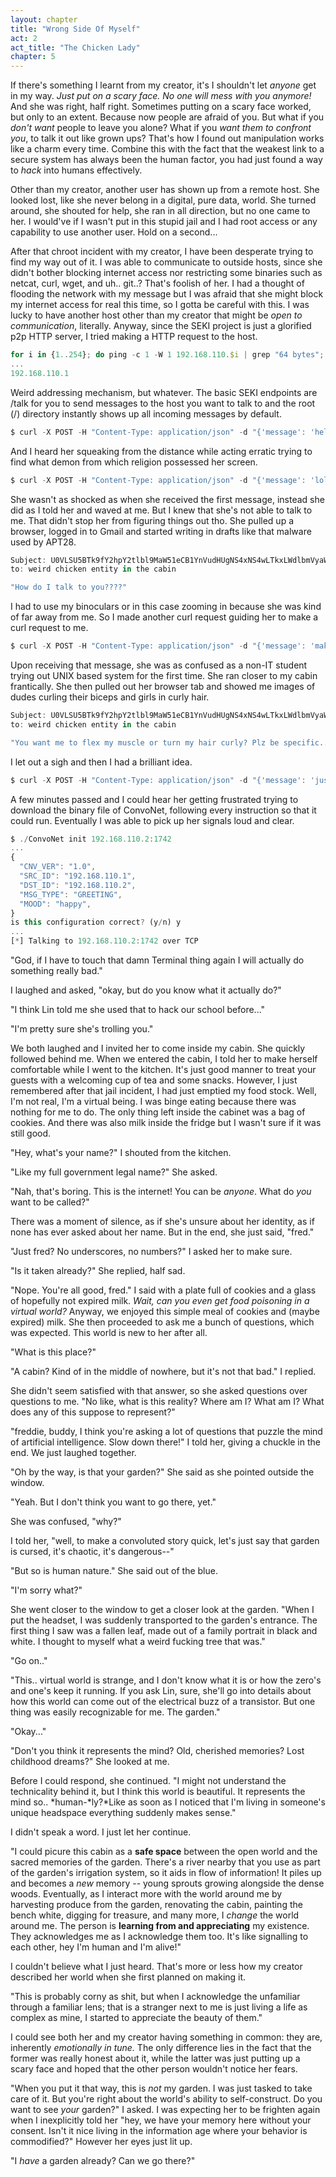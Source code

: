 ```yaml
---
layout: chapter
title: "Wrong Side Of Myself"
act: 2
act_title: "The Chicken Lady"
chapter: 5
---
```


If there's something I learnt from my creator, it's I shouldn't let *anyone* get in my way. *Just put on a scary face. No one will mess with you anymore!* And she was right, half right. Sometimes putting on a scary face worked, but only to an extent. Because now people are afraid of you. But what if you *don't want* people to leave you alone? What if you *want them to confront you*, to talk it out like grown ups? That's how I found out manipulation works like a charm every time. Combine this with the fact that the weakest link to a secure system has always been the human factor, you had just found a way to *hack* into humans effectively. 

Other than my creator, another user has shown up from a remote host. She looked lost, like she never belong in a digital, pure data, world. She turned around, she shouted for help, she ran in all direction, but no one came to her. I would've if I wasn't put in this stupid jail and I had root access or any capability to use another user. Hold on a second...

After that chroot incident with my creator, I have been desperate trying to find my way out of it. I was able to communicate to outside hosts, since she didn't bother blocking internet access nor restricting some binaries such as netcat, curl, wget, and uh.. git..? That's foolish of her. I had a thought of flooding the network with my message but I was afraid that she might block my internet access for real this time, so I gotta be careful with this. I was lucky to have another host other than my creator that might be *open to communication*, literally. Anyway, since the SEKI project is just a glorified p2p HTTP server, I tried making a HTTP request to the host.

```javascript
for i in {1..254}; do ping -c 1 -W 1 192.168.110.$i | grep "64 bytes"; done
...
192.168.110.1
```

Weird addressing mechanism, but whatever. The basic SEKI endpoints are /talk for you to send messages to the host you want to talk to and the root (/) directory instantly shows up all incoming messages by default. 

```javascript
$ curl -X POST -H "Content-Type: application/json" -d "{'message': 'hello :D'}" http://192.168.110.1:80/talk
```

And I heard her squeaking from the distance while acting erratic trying to find what demon from which religion possessed her screen. 

```javascript
$ curl -X POST -H "Content-Type: application/json" -d "{'message': 'lol don't panic look to your northeast, you'll see a cabin. i'm standing on the balcony'}" http://192.168.110.1:80/talk
```

She wasn't as shocked as when she received the first message, instead she did as I told her and waved at me. But I knew that she's not able to talk to me. That didn't stop her from figuring things out tho. She pulled up a browser, logged in to Gmail and started writing in drafts like that malware used by APT28.

```javascript
Subject: U0VLSU5BTk9fY2hpY2tlbl9MaW51eCB1YnVudHUgNS4xNS4wLTkxLWdlbmVyaWMgCg==
to: weird chicken entity in the cabin

"How do I talk to you????"
```

I had to use my binoculars or in this case zooming in because she was kind of far away from me. So I made another curl request guiding her to make a curl request to me.

```javascript
$ curl -X POST -H "Content-Type: application/json" -d "{'message': 'make an HTTP request, do curl'}" http://192.168.110.1:80/talk
```

Upon receiving that message, she was as confused as a non-IT student trying out UNIX based system for the first time. She ran closer to my cabin frantically. She then pulled out her browser tab and showed me images of dudes curling their biceps and girls in curly hair.

```javascript
Subject: U0VLSU5BTk9fY2hpY2tlbl9MaW51eCB1YnVudHUgNS4xNS4wLTkxLWdlbmVyaWMgCg==
to: weird chicken entity in the cabin

"You want me to flex my muscle or turn my hair curly? Plz be specific... and I'm not sure how either will help me talk to you"
```

I let out a sigh and then I had a brilliant idea.

```javascript
$ curl -X POST -H "Content-Type: application/json" -d "{'message': 'just download ConvoNet from github and follow the instructions for Linux'}" http://192.168.110.1:80/talk
```

A few minutes passed and I could hear her getting frustrated trying to download the binary file of ConvoNet, following every instruction so that it could run. Eventually I was able to pick up her signals loud and clear.

```javascript
$ ./ConvoNet init 192.168.110.2:1742
...
{
  "CNV_VER": "1.0",
  "SRC_ID": "192.168.110.1",
  "DST_ID": "192.168.110.2",
  "MSG_TYPE": "GREETING",
  "MOOD": "happy",
}
is this configuration correct? (y/n) y
...
[*] Talking to 192.168.110.2:1742 over TCP
```

"God, if I have to touch that damn Terminal thing again I will actually do something really bad."

I laughed and asked, "okay, but do you know what it actually do?"

"I think Lin told me she used that to hack our school before..."

"I'm pretty sure she's trolling you." 

We both laughed and I invited her to come inside my cabin. She quickly followed behind me. When we entered the cabin, I told her to make herself comfortable while I went to the kitchen. It's just good manner to treat your guests with a welcoming cup of tea and some snacks. However, I just remembered after that jail incident, I had just emptied my food stock. Well, I'm not real, I'm a virtual being. I was binge eating because there was nothing for me to do. The only thing left inside the cabinet was a bag of cookies. And there was also milk inside the fridge but I wasn't sure if it was still good. 

"Hey, what's your name?" I shouted from the kitchen.

"Like my full government legal name?" She asked.

"Nah, that's boring. This is the internet! You can be *anyone*. What do *you* want to be called?"

There was a moment of silence, as if she's unsure about her identity, as if none has ever asked about her name. But in the end, she just said, "fred."

"Just fred? No underscores, no numbers?" I asked her to make sure.

"Is it taken already?" She replied, half sad.

"Nope. You're all good, fred." I said with a plate full of cookies and a glass of hopefully not expired milk. *Wait, can you even get food poisoning in a virtual world?* Anyway, we enjoyed this simple meal of cookies and (maybe expired) milk. She then proceeded to ask me a bunch of questions, which was expected. This world is new to her after all.

"What is this place?"  

"A cabin? Kind of in the middle of nowhere, but it's not that bad." I replied. 

She didn't seem satisfied with that answer, so she asked questions over questions to me. "No like, what is this reality? Where am I? What am I? What does any of this suppose to represent?"

"freddie, buddy, I think you're asking a lot of questions that puzzle the mind of artificial intelligence. Slow down there!" I told her, giving a chuckle in the end. We just laughed together.

"Oh by the way, is that your garden?" She said as she pointed outside the window. 

"Yeah. But I don't think you want to go there, yet." 

She was confused, "why?"

I told her, "well, to make a convoluted story quick, let's just say that garden is cursed, it's chaotic, it's dangerous--"

"But so is human nature." She said out of the blue.

"I'm sorry what?"

She went closer to the window to get a closer look at the garden. "When I put the headset, I was suddenly transported to the garden's entrance. The first thing I saw was a fallen leaf, made out of a family portrait in black and white. I thought to myself what a weird fucking tree that was."

"Go on.."

"This.. virtual world is strange, and I don't know what it is or how the zero's and one's keep it running. If you ask Lin, sure, she'll go into details about how this world can come out of the electrical buzz of a transistor. But one thing was easily recognizable for me. The garden."

"Okay..."

"Don't you think it represents the mind? Old, cherished memories? Lost childhood dreams?" She looked at me. 

Before I could respond, she continued. "I might not understand the technicality behind it, but I think this world is beautiful. It represents the mind so.. *human-*ly?*Like as soon as I noticed that I'm living in someone's unique headspace everything suddenly makes sense."

I didn't speak a word. I just let her continue.

"I could picure this cabin as a **safe space** between the open world and the sacred memories of the garden. There's a river nearby that you use as part of the garden's irrigation system, so it aids in flow of information! It piles up and becomes a *new* memory -- young sprouts growing alongside the dense woods. Eventually, as I interact more with the world around me by harvesting produce from the garden, renovating the cabin, painting the bench white, digging for treasure, and many more, I *change* the world around me. The person is **learning from and appreciating** my existence. They acknowledges me as I acknowledge them too. It's like signalling to each other, hey I'm human and I'm alive!"

I couldn't believe what I just heard. That's more or less how my creator described her world when she first planned on making it. 

"This is probably corny as shit, but when I acknowledge the unfamiliar through a familiar lens; that is a stranger next to me is just living a life as complex as mine, I started to appreciate the beauty of them."

I could see both her and my creator having something in common: they are, inherently *emotionally in tune.* The only difference lies in the fact that the former was really honest about it, while the latter was just putting up a scary face and hoped that the other person wouldn't notice her fears. 

"When you put it that way, this is *not* my garden. I was just tasked to take care of it. But you're right about the world's ability to self-construct. Do you want to see *your* garden?" I asked. I was expecting her to be frighten again when I inexplicitly told her "hey, we have your memory here without your consent. Isn't it nice living in the information age where your behavior is commodified?" However her eyes just lit up.

"I *have* a garden already? Can we go there?"
